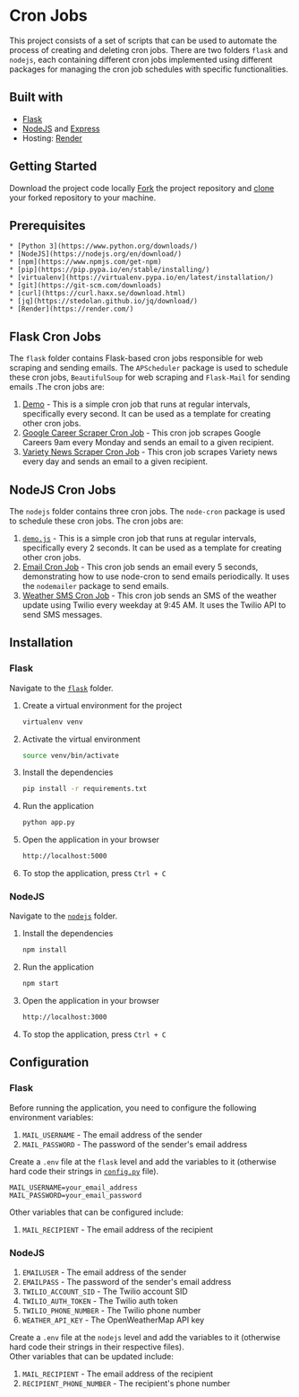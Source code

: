 # Cron Jobs

This project consists of a set of scripts that can be used to automate the process of creating and deleting cron jobs. There are two folders `flask` and `nodejs`, each containing different cron jobs implemented using different packages for managing the cron job schedules with specific functionalities.


## Built with
  * [Flask](https://flask.palletsprojects.com)
  * [NodeJS](https://nodejs.org/) and [Express](https://expressjs.com/) 
  * Hosting: [Render](https://render.com/)


## Getting Started
Download the project code locally
[Fork](https://help.github.com/en/articles/fork-a-repo) the project repository and [clone](https://help.github.com/en/articles/cloning-a-repository) your forked repository to your machine. 


## Prerequisites
    * [Python 3](https://www.python.org/downloads/)
    * [NodeJS](https://nodejs.org/en/download/)
    * [npm](https://www.npmjs.com/get-npm)
    * [pip](https://pip.pypa.io/en/stable/installing/)
    * [virtualenv](https://virtualenv.pypa.io/en/latest/installation/)
    * [git](https://git-scm.com/downloads)
    * [curl](https://curl.haxx.se/download.html)
    * [jq](https://stedolan.github.io/jq/download/)
    * [Render](https://render.com/)



## Flask Cron Jobs
The `flask` folder contains Flask-based cron jobs responsible for web scraping and sending emails. The `APScheduler` package is used to schedule these cron jobs, `BeautifulSoup` for web scraping and `Flask-Mail` for sending emails .The cron jobs are:
1. [Demo](./flask/jobs.py) - This is a simple cron job that runs at regular intervals, specifically every second. It can be used as a template for creating other cron jobs.
2. [Google Career Scraper Cron Job](./flask/jobs.py) - This cron job scrapes Google Careers 9am every Monday and sends an email to a given recipient. 
3. [Variety News Scraper Cron Job](./flask/jobs.py) - This cron job scrapes Variety news every day and sends an email to a given recipient. 


## NodeJS Cron Jobs
The `nodejs` folder contains three cron jobs. The `node-cron` package is used to schedule these cron jobs. The cron jobs are:
1. [`demo.js`](./nodejs/demo.js) - This is a simple cron job that runs at regular intervals, specifically every 2 seconds. It can be used as a template for creating other cron jobs.
2. [Email Cron Job](./nodejs/controller.js) - This cron job sends an email every 5 seconds, demonstrating how to use node-cron to send emails periodically. It uses the `nodemailer` package to send emails.
3. [Weather SMS Cron Job](./nodejs/controller.js) - This cron job sends an SMS of the weather update using Twilio every weekday at 9:45 AM. It uses the Twilio API to send SMS messages.


## Installation
### Flask
Navigate to the [`flask`](./flask) folder.
1. Create a virtual environment for the project
    ```bash
    virtualenv venv
    ```
2. Activate the virtual environment
    ```bash
    source venv/bin/activate
    ```
3. Install the dependencies
    ```bash
    pip install -r requirements.txt
    ```
4. Run the application
    ```bash
    python app.py
    ```
5. Open the application in your browser 
    ```bash
    http://localhost:5000
    ```
6. To stop the application, press `Ctrl + C`


### NodeJS
Navigate to the [`nodejs`](./nodejs) folder.
1. Install the dependencies
    ```bash
    npm install
    ```
2. Run the application
    ```bash
    npm start
    ```
3. Open the application in your browser
    ```bash
    http://localhost:3000
    ```
4. To stop the application, press `Ctrl + C`

## Configuration
### Flask
Before running the application, you need to configure the following environment variables:
1. `MAIL_USERNAME` - The email address of the sender
2. `MAIL_PASSWORD` - The password of the sender's email address

Create a `.env` file at the `flask` level and add the variables to it (otherwise hard code their strings in [`config.py`](./flask/config.py) file).
```
MAIL_USERNAME=your_email_address
MAIL_PASSWORD=your_email_password
``` 
Other variables that can be configured include:
1. `MAIL_RECIPIENT` - The email address of the recipient


### NodeJS
1. `EMAILUSER` - The email address of the sender
2. `EMAILPASS` - The password of the sender's email address
3. `TWILIO_ACCOUNT_SID` - The Twilio account SID
4. `TWILIO_AUTH_TOKEN` - The Twilio auth token
5. `TWILIO_PHONE_NUMBER` - The Twilio phone number
6. `WEATHER_API_KEY` - The OpenWeatherMap API key

Create a `.env` file at the `nodejs` level and add the variables to it (otherwise hard code their strings in their respective files).<br>
Other variables that can be updated include:
1. `MAIL_RECIPIENT` - The email address of the recipient
2. `RECIPIENT_PHONE_NUMBER` - The recipient's phone number


